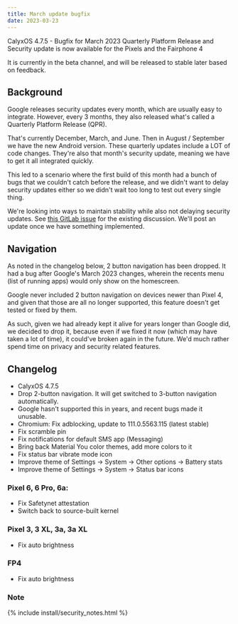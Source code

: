 ```yaml
---
title: March update bugfix
date: 2023-03-23
---
```


CalyxOS 4.7.5 - Bugfix for March 2023 Quarterly Platform Release and Security update is now available for the Pixels and the Fairphone 4

It is currently in the beta channel, and will be released to stable later based on feedback.

## Background
Google releases security updates every month, which are usually easy to integrate.
However, every 3 months, they also released what's called a Quarterly Platform Release (QPR).

That's currently December, March, and June. Then in August / September we have the new Android version.
These quarterly updates include a LOT of code changes. They're also that month's security update, meaning we have to get it all integrated quickly.

This led to a scenario where the first build of this month had a bunch of bugs that we couldn't catch before the release, and we didn't want to delay security updates either so we didn't wait too long to test out every single thing.

We're looking into ways to maintain stability while also not delaying security updates. See [this GitLab issue](https://gitlab.com/CalyxOS/calyxos/-/issues/1554) for the existing discussion. We'll post an update once we have something implemented.

## Navigation
As noted in the changelog below, 2 button navigation has been dropped.
It had a bug after Google's March 2023 changes, wherein the recents menu (list of running apps) would only show on the homescreen.

Google never included 2 button navigation on devices newer than Pixel 4, and given that those are all no longer supported, this feature doesn't get tested or fixed by them.

As such, given we had already kept it alive for years longer than Google did, we decided to drop it, because even if we fixed it now (which may have taken a lot of time), it could've broken again in the future.
We'd much rather spend time on privacy and security related features.

## Changelog
* CalyxOS 4.7.5
* Drop 2-button navigation. It will get switched to 3-button navigation automatically.
* Google hasn't supported this in years, and recent bugs made it unusable.
* Chromium: Fix adblocking, update to 111.0.5563.115 (latest stable)
* Fix scramble pin
* Fix notifications for default SMS app (Messaging)
* Bring back Material You color themes, add more colors to it
* Fix status bar vibrate mode icon
* Improve theme of Settings -> System -> Other options -> Battery stats
* Improve theme of Settings -> System -> Status bar icons

### Pixel 6, 6 Pro, 6a:
* Fix Safetynet attestation
* Switch back to source-built kernel

### Pixel 3, 3 XL, 3a, 3a XL
* Fix auto brightness

### FP4
* Fix auto brightness

### Note

{% include install/security_notes.html %}
